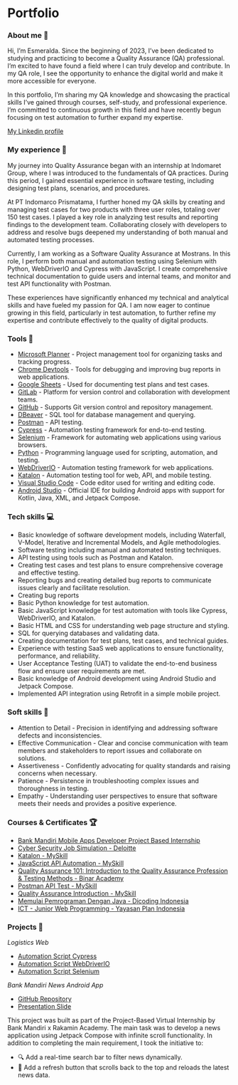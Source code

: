 # Portfolio

### About me :wave:
Hi, I’m Esmeralda. Since the beginning of 2023, I’ve been dedicated to studying and practicing to become a Quality Assurance (QA) professional. I’m excited to have found a field where I can truly develop and contribute. In my QA role, I see the opportunity to enhance the digital world and make it more accessible for everyone.

In this portfolio, I’m sharing my QA knowledge and showcasing the practical skills I’ve gained through courses, self-study, and professional experience. I’m committed to continuous growth in this field and have recently begun focusing on test automation to further expand my expertise.

[My Linkedin profile](https://www.linkedin.com/in/esmeralda-wangsa/)

### My experience :office:
My journey into Quality Assurance began with an internship at Indomaret Group, where I was introduced to the fundamentals of QA practices. During this period, I gained essential experience in software testing, including designing test plans, scenarios, and procedures.

At PT Indomarco Prismatama, I further honed my QA skills by creating and managing test cases for two products with three user roles, totaling over 150 test cases. I played a key role in analyzing test results and reporting findings to the development team. Collaborating closely with developers to address and resolve bugs deepened my understanding of both manual and automated testing processes.

Currently, I am working as a Software Quality Assurance at Mostrans. In this role, I perform both manual and automation testing using Selenium with Python, WebDriverIO and Cypress with JavaScript. I create comprehensive technical documentation to guide users and internal teams, and monitor and test API functionality with Postman.

These experiences have significantly enhanced my technical and analytical skills and have fueled my passion for QA. I am now eager to continue growing in this field, particularly in test automation, to further refine my expertise and contribute effectively to the quality of digital products.

### Tools :wrench:
* [Microsoft Planner](https://tasks.office.com/) - Project management tool for organizing tasks and tracking progress.
* [Chrome Devtools](https://developer.chrome.com/docs/devtools/) - Tools for debugging and improving bug reports in web applications.
* [Google Sheets](https://docs.google.com/spreadsheets/) - Used for documenting test plans and test cases.
* [GitLab](https://gitlab.com/) - Platform for version control and collaboration with development teams.
* [GitHub](https://github.com/) - Supports Git version control and repository management.
* [DBeaver](https://dbeaver.io/) - SQL tool for database management and querying.
* [Postman](https://www.postman.com/) - API testing.
* [Cypress](https://www.cypress.io/) - Automation testing framework for end-to-end testing.
* [Selenium](https://www.selenium.dev/) - Framework for automating web applications using various browsers.
* [Python](https://www.python.org/) - Programming language used for scripting, automation, and testing.
* [WebDriverIO](https://webdriver.io/) - Automation testing framework for web applications.
* [Katalon](https://katalon.com/)  - Automation testing tool for web, API, and mobile testing.
* [Visual Studio Code](https://code.visualstudio.com/) - Code editor used for writing and editing code.
* [Android Studio](https://developer.android.com/studio) - Official IDE for building Android apps with support for Kotlin, Java, XML, and Jetpack Compose.

### Tech skills :computer:
* Basic knowledge of software development models, including Waterfall, V-Model, Iterative and Incremental Models, and Agile methodologies.
* Software testing including manual and automated testing techniques.
* API testing using tools such as Postman and Katalon.
* Creating test cases and test plans to ensure comprehensive coverage and effective testing.
* Reporting bugs and creating detailed bug reports to communicate issues clearly and facilitate resolution.
* Creating bug reports
* Basic Python knowledge for test automation.
* Basic JavaScript knowledge for test automation with tools like Cypress, WebDriverIO, and Katalon.
* Basic HTML and CSS for understanding web page structure and styling.
* SQL for querying databases and validating data.
* Creating documentation for test plans, test cases, and technical guides.
* Experience with testing SaaS web applications to ensure functionality, performance, and reliability.
* User Acceptance Testing (UAT) to validate the end-to-end business flow and ensure user requirements are met.
* Basic knowledge of Android development using Android Studio and Jetpack Compose.
* Implemented API integration using Retrofit in a simple mobile project.

### Soft skills :file_folder:
* Attention to Detail - Precision in identifying and addressing software defects and inconsistencies.
* Effective Communication - Clear and concise communication with team members and stakeholders to report issues and collaborate on solutions.
* Assertiveness - Confidently advocating for quality standards and raising concerns when necessary.
* Patience - Persistence in troubleshooting complex issues and thoroughness in testing.
* Empathy - Understanding user perspectives to ensure that software meets their needs and provides a positive experience.

### Courses & Certificates :trophy:
* [Bank Mandiri Mobile Apps Developer Project Based Internship](https://drive.google.com/file/d/1jIGSxfV1lM1GHtfhPwPc2sZjRhDJ7XnR/view?usp=sharing)
* [Cyber Security Job Simulation - Deloitte](https://forage-uploads-prod.s3.amazonaws.com/completion-certificates/9PBTqmSxAf6zZTseP/E9pA6qsdbeyEkp3ti_9PBTqmSxAf6zZTseP_P56gkSfCeT2aExmim_1747728381855_completion_certificate.pdf)
* [Katalon - MySkill](https://drive.google.com/file/d/162Tf0ONR4SflbD2qVtvCzOyBaTLucfKb/view?usp=sharing)
* [JavaScript API Automation - MySkill](https://drive.google.com/file/d/1vptcy2FyMLWVFpP15TtgxPKrFiRzXljM/view?usp=sharing)
* [Quality Assurance 101: Introduction to the Quality Assurance Profession & Testing Methods - Binar Academy](https://drive.google.com/file/d/1nqlVpBIQ5WdZN7vUbyKam9bRp1PuDb1K/view?usp=drivesdk)
* [Postman API Test - MySkill](https://drive.google.com/file/d/1J7p_H6SrqnR7PT_20RnBM_X1QRmvY7wG/view?usp=sharing)
* [Quality Assurance Introduction - MySkill](https://drive.google.com/file/d/1lRZd-utE7-4q_WGpAnmrGiI3P3WwpfcT/view?usp=sharing)
* [Memulai Pemrograman Dengan Java - Dicoding Indonesia](https://www.dicoding.com/certificates/JMZV266NQZN9)
* [ICT - Junior Web Programming - Yayasan Plan Indonesia](https://drive.google.com/file/d/1tUwaAga1GCQYE2NGAtKAZbxpxnmPoL2a/view?usp=drivesdk)

### Projects :microscope:
*Logistics Web*
* [Automation Script Cypress](https://github.com/esmeraldawgs/cypress-automation-test-logistics-web.git)
* [Automation Script WebDriverIO](https://github.com/esmeraldawgs/wdio-automation-test-logistics-web.git)
* [Automation Script Selenium](https://github.com/esmeraldawgs/selenium-logisticsweb.git)

*Bank Mandiri News Android App*

* [GitHub Repository](https://github.com/esmeraldawgs/MandiriNewsApp.git)
* [Presentation Slide](https://drive.google.com/file/d/1MMSP9eZ2J54PyFxkhMK-lCnyCwBr8yEc/view?usp=sharing)

This project was built as part of the Project-Based Virtual Internship by Bank Mandiri x Rakamin Academy.
The main task was to develop a news application using Jetpack Compose with infinite scroll functionality.
In addition to completing the main requirement, I took the initiative to:
- 🔍 Add a real-time search bar to filter news dynamically.
- 🔄 Add a refresh button that scrolls back to the top and reloads the latest news data.
